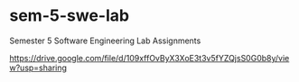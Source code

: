 # sem-5-swe-lab
Semester 5 Software Engineering Lab Assignments

https://drive.google.com/file/d/109xffOvByX3XoE3t3v5fYZQjsS0G0b8y/view?usp=sharing

